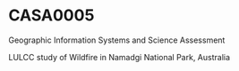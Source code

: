 # CASA0005
Geographic Information Systems and Science Assessment

LULCC study of Wildfire in Namadgi National Park, Australia
